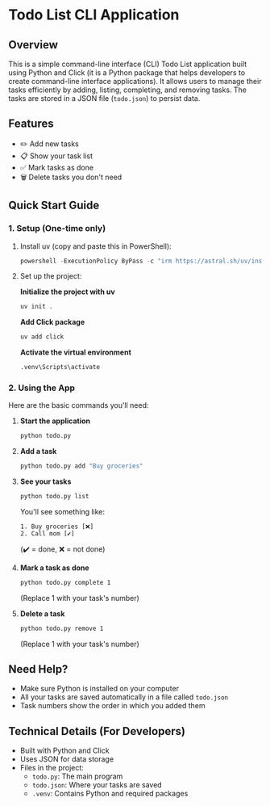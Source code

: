 # Todo List CLI Application

## Overview

This is a simple command-line interface (CLI) Todo List application built using Python and Click (it is a Python package that helps developers to create command-line interface applications). It allows users to manage their tasks efficiently by adding, listing, completing, and removing tasks. The tasks are stored in a JSON file (`todo.json`) to persist data.

## Features

- ✏️ Add new tasks
- 📋 Show your task list
- ✅ Mark tasks as done
- 🗑️ Delete tasks you don't need

## Quick Start Guide

### 1. Setup (One-time only)

1. Install uv (copy and paste this in PowerShell):

   ```powershell
   powershell -ExecutionPolicy ByPass -c "irm https://astral.sh/uv/install.ps1 | iex"
   ```

2. Set up the project:

   **Initialize the project with uv**

   ```sh
   uv init .
   ```

   **Add Click package**

   ```sh
   uv add click
   ```

   **Activate the virtual environment**

   ```sh
   .venv\Scripts\activate
   ```

### 2. Using the App

Here are the basic commands you'll need:

1. **Start the application**

   ```sh
   python todo.py
   ```

2. **Add a task**

   ```sh
   python todo.py add "Buy groceries"
   ```

3. **See your tasks**

   ```sh
   python todo.py list
   ```

   You'll see something like:

   ```
   1. Buy groceries [❌]
   2. Call mom [✔️]
   ```

   (✔️ = done, ❌ = not done)

4. **Mark a task as done**

   ```sh
   python todo.py complete 1
   ```

   (Replace 1 with your task's number)

5. **Delete a task**

   ```sh
   python todo.py remove 1
   ```

   (Replace 1 with your task's number)

## Need Help?

- Make sure Python is installed on your computer
- All your tasks are saved automatically in a file called `todo.json`
- Task numbers show the order in which you added them

## Technical Details (For Developers)

- Built with Python and Click
- Uses JSON for data storage
- Files in the project:
  - `todo.py`: The main program
  - `todo.json`: Where your tasks are saved
  - `.venv`: Contains Python and required packages

